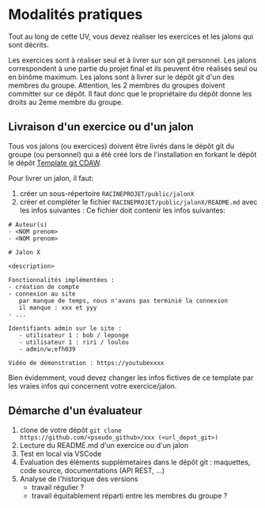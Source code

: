 # Modalités pratiques

Tout au long de cette UV, vous devez réaliser les exercices et les jalons qui sont décrits.

Les exercices sont à réaliser seul et à livrer sur son git personnel.
Les jalons correspondent à une partie du projet final et ils peuvent être réalisés seul ou en binôme maximum.
Les jalons sont à livrer sur le dépôt git d'un des membres du groupe.
Attention, les 2 membres du groupes doivent committer sur ce dépôt.
Il faut donc que le propriétaire du dépôt donne les droits au 2eme membre du groupe.

## Livraison d'un exercice ou d'un jalon

Tous vos jalons (ou exercices) doivent être livrés dans le dépôt git du groupe (ou personnel) qui a été créé lors de l'installation en forkant le dépôt le dépôt [Template git CDAW](https://github.com/ceri-num/uv-mlod-vscode-template).

Pour livrer un jalon, il faut:

1. créer un sous-répertoire `RACINEPROJET/public/jalonX`
2. créer et compléter le fichier `RACINEPROJET/public/jalonX/README.md` avec les infos suivantes :
   Ce fichier doit contenir les infos suivantes:

```
# Auteur(s)
- <NOM prenom>
- <NOM prenom>

# Jalon X

<description>

Fonctionnalités implémentées :
- création de compte
- connexion au site
   par manque de temps, nous n'avons pas terminié la connexion
   il manque : xxx et yyy
- ...

Identifiants admin sur le site :
   - utilisateur 1 : bob / leponge
   - utilisateur 1 : riri / loulou
   - admin/w;efh039

Vidéo de démonstration : https://youtubexxxx
```

Bien évidemment, voud devez changer les infos fictives de ce template par les vraies infos qui concernent votre exercice/jalon.

## Démarche d'un évaluateur

1. clone de votre dépôt
   `git clone https://github.com/<pseudo_github>/xxx (<url_depot_git>)`
2. Lecture du README.md d'un exercice ou d'un jalon
3. Test en local via VSCode
4. Évaluation des éléments supplémetaires dans le dépôt git : maquettes, code source, documentations (API REST, ...)
5. Analyse de l'historique des versions
   - travail régulier ?
   - travail équitablement réparti entre les membres du groupe ?
